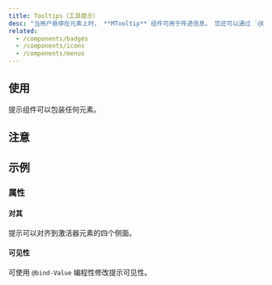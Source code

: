 ```yaml
---
title: Tooltips（工具提示）
desc: "当用户悬停在元素上时， **MTooltip** 组件可用于传递信息。 您还可以通过 `@bind-Value` 来控制提示的显示。 当激活时，提示将显示用于标识元素的文本，例如其功能的描述。"
related:
  - /components/badges
  - /components/icons
  - /components/menus
---
```


## 使用

提示组件可以包装任何元素。

<masa-example file="Examples.components.tooltips.Usage"></masa-example>

## 注意

<app-alert type="info" content="为了正确定位 **MTooltip**，需要一个位置支撑(`Top` | `Bottom` | `Left` | `Right`)。"></app-alert>

## 示例

### 属性

#### 对其

提示可以对齐到激活器元素的四个侧面。

<masa-example file="Examples.components.tooltips.Alignment"></masa-example>

#### 可见性

可使用 `@bind-Value` 编程性修改提示可见性。

<masa-example file="Examples.components.tooltips.Visibility"></masa-example>